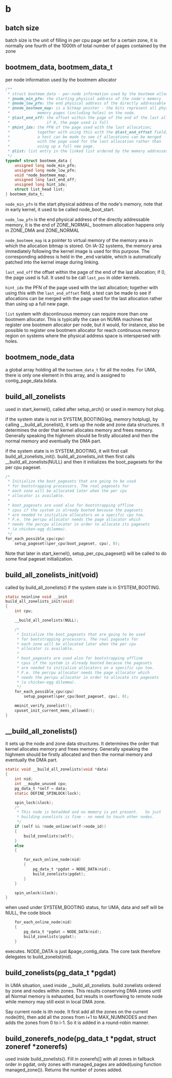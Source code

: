 # b

## batch size
batch size is the unit of filling in per cpu page set for a certain zone, it is normally one fourth of the 1000th of total number of pages contained by the zone


## bootmem_data, bootmem_data_t
per node information used by the bootmem allocator
```c
/**
 * struct bootmem_data - per-node information used by the bootmem allocator
 * @node_min_pfn: the starting physical address of the node's memory
 * @node_low_pfn: the end physical address of the directly addressable memory
 * @node_bootmem_map: is a bitmap pointer - the bits represent all physical
 *		      memory pages (including holes) on the node.
 * @last_end_off: the offset within the page of the end of the last allocation;
 *                if 0, the page used is full
 * @hint_idx: the PFN of the page used with the last allocation;
 *            together with using this with the @last_end_offset field,
 *            a test can be made to see if allocations can be merged
 *            with the page used for the last allocation rather than
 *            using up a full new page.
 * @list: list entry in the linked list ordered by the memory addresses
 */
typedef struct bootmem_data {
	unsigned long node_min_pfn;
	unsigned long node_low_pfn;
	void *node_bootmem_map;
	unsigned long last_end_off;
	unsigned long hint_idx;
	struct list_head list;
} bootmem_data_t;
```

`node_min_pfn` is the start physical address of the node's memory, note that in early kernel, it used to be called node_boot_start.

`node_low_pfn` is the end physical address of the directly addressable memory, it is the end of ZONE_NORMAL, bootmem allocation happens only in ZONE_DMA and ZONE_NORMAL

`node_bootmem_map` is a pointer to virtual memory of the memory area in which the allocation bitmap is stored. On IA-32 systems, the memory area immediately following the kernel image is used for this purpose. The corresponding address is held in the _end variable, which is automatically patched into the kernel image during linking.

`last_end_off` the offset within the page of the end of the last allocation; if 0, the page used is full. It used to be call `last_pos` in older kernels.

`hint_idx` the PFN of the page used with the last allocation; together with using this with the `last_end_offset` field, a test can be made to see if allocations can be merged with the page used for the last allocation rather than using up a full new page.

`list` system with discontinuous memory can require more than one bootmem allocator. This is typically the case on NUMA machines that register one bootmem allocator per node, but it would, for instance, also be possible to register one bootmem allocator for reach continuous memory region on systems where the physical address space is interspersed with holes.



## bootmem_node_data
a global array holding all the `bootmem_data_t` for all the nodes. For UMA, there is only one element in this array, and is assigned to contig_page_data.bdata.

## build_all_zonelists
used in start_kernel(), called after setup_arch() or used in memory hot plug.

if the system state is not in SYSTEM_BOOTING(eg, memory hotplug), by calling __build_all_zonelist(), it sets up the node and zone data structures. It determines the order that kernel allocates memory and frees memory. Generally speaking the highmem should be firstly allocated and then the normal memory and eventually the DMA part.

if the system state is in SYSTEM_BOOTING, it will first call build_all_zonelists_init(). build_all_zonelists_init then first calls __build_all_zonelists(NULL) and then it initializes the boot_pagesets for the per cpu pageset.

```c
/*
 * Initialize the boot_pagesets that are going to be used
 * for bootstrapping processors. The real pagesets for
 * each zone will be allocated later when the per cpu
 * allocator is available.
 *
 * boot_pagesets are used also for bootstrapping offline
 * cpus if the system is already booted because the pagesets
 * are needed to initialize allocators on a specific cpu too.
 * F.e. the percpu allocator needs the page allocator which
 * needs the percpu allocator in order to allocate its pagesets
 * (a chicken-egg dilemma).
 */
for_each_possible_cpu(cpu)
    setup_pageset(&per_cpu(boot_pageset, cpu), 0);
```

Note that later in start_kernel(), setup_per_cpu_pageset() will be called to do some final pageset initialization.

## build_all_zonelists_init(void)
called by build_all_zonelists() if the system state is in SYSTEM_BOOTING. 

```c
static noinline void __init
build_all_zonelists_init(void)
{
	int cpu;

	__build_all_zonelists(NULL);

	/*
	 * Initialize the boot_pagesets that are going to be used
	 * for bootstrapping processors. The real pagesets for
	 * each zone will be allocated later when the per cpu
	 * allocator is available.
	 *
	 * boot_pagesets are used also for bootstrapping offline
	 * cpus if the system is already booted because the pagesets
	 * are needed to initialize allocators on a specific cpu too.
	 * F.e. the percpu allocator needs the page allocator which
	 * needs the percpu allocator in order to allocate its pagesets
	 * (a chicken-egg dilemma).
	 */
	for_each_possible_cpu(cpu)
		setup_pageset(&per_cpu(boot_pageset, cpu), 0);

	mminit_verify_zonelist();
	cpuset_init_current_mems_allowed();
}

```

## __build_all_zonelists()
it sets up the node and zone data structures. It determines the order that kernel allocates memory and frees memory. Generally speaking the highmem should be firstly allocated and then the normal memory and eventually the DMA part.

```c
static void __build_all_zonelists(void *data)
{
	int nid;
	int __maybe_unused cpu;
	pg_data_t *self = data;
	static DEFINE_SPINLOCK(lock);

	spin_lock(&lock);
	/*
	 * This node is hotadded and no memory is yet present.   So just
	 * building zonelists is fine - no need to touch other nodes.
	 */
	if (self && !node_online(self->node_id)) 
	{
		build_zonelists(self);
	} 
	else 
	{

		for_each_online_node(nid) 
		{
			pg_data_t *pgdat = NODE_DATA(nid);
			build_zonelists(pgdat);
		}
	}

	spin_unlock(&lock);
}

```
when used under SYSTEM_BOOTING status, for UMA, data and self will be NULL, the code block
```c
	for_each_online_node(nid) 
	{
		pg_data_t *pgdat = NODE_DATA(nid);
		build_zonelists(pgdat);
	}
```
executes. NODE_DATA is just &page_contig_data. The core task therefore delegates to build_zonelist(nid).

## build_zonelists(pg_data_t *pgdat) 
In UMA situation, used inside __build_all_zonelists. build zonelists ordered by zone and nodes within zones. This results conserving DMA zones until all Normal memory is exhausted, but results in overflowing to remote node while memory may still exist in local DMA zone.

Say current node is ith node. It first add all the zones on the current node(ith), then add all the zones from i+1 to  MAX_NUMNODES and then adds the zones from 0 to i-1. So it is added in a round-robin manner.

## build_zonerefs_node(pg_data_t *pgdat, struct zoneref *zonerefs)
used inside build_zonelists(). Fill in zonerefs[] with all zones in fallback order in pgdat, only zones with managed_pages are added(using function managed_zone()). Returns the number of zones added.